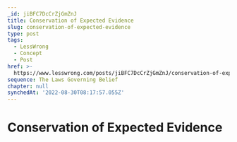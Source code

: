 ```yaml
---
_id: jiBFC7DcCrZjGmZnJ
title: Conservation of Expected Evidence
slug: conservation-of-expected-evidence
type: post
tags:
  - LessWrong
  - Concept
  - Post
href: >-
  https://www.lesswrong.com/posts/jiBFC7DcCrZjGmZnJ/conservation-of-expected-evidence
sequence: The Laws Governing Belief
chapter: null
synchedAt: '2022-08-30T08:17:57.055Z'
---
```


# Conservation of Expected Evidence
